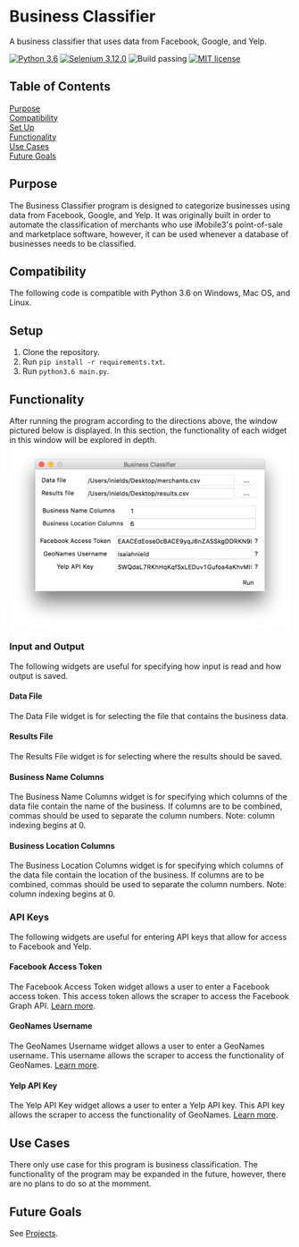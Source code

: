 # Business Classifier

A business classifier that uses data from Facebook, Google, and Yelp.

[![Python 3.6](https://img.shields.io/badge/python-3.6-blue.svg)](https://www.python.org/)
[![Selenium 3.12.0](https://img.shields.io/badge/selenium-3.12.0-yellow.svg)](https://www.seleniumhq.org/)
![Build passing](https://img.shields.io/badge/build-passing-brightgreen.svg)
[![MIT license](https://img.shields.io/badge/license-MIT-blue.svg)](https://github.com/isaiahnields/SearchQueue/blob/master/LICENSE)

## Table of Contents

[Purpose](#purpose)<br />
[Compatibility](#compatibility)<br />
[Set Up](#set-up)<br />
[Functionality](#functionality)<br />
[Use Cases](#use-cases)<br />
[Future Goals](#future-goals)<br />

## Purpose

The Business Classifier program is designed to categorize businesses using data from Facebook, Google, and Yelp. It was originally built in order to automate the classification of merchants who use iMobile3's point-of-sale and marketplace software, however, it can be used whenever a database of businesses needs to be classified.

## Compatibility

The following code is compatible with Python 3.6 on Windows, Mac OS, and Linux.

## Setup

1. Clone the repository.
2. Run ```pip install -r requirements.txt```.
3. Run ```python3.6 main.py```.

## Functionality

After running the program according to the directions above, the window pictured below is displayed. In this section, the functionality of each widget in this window will be explored in depth.
<img src="https://github.com/isaiahnields/BusinessClassifier/blob/master/screenshots/filled-gui.png" align="middle" width="600">

### Input and Output

The following widgets are useful for specifying how input is read and how output is saved.

#### Data File

The Data File widget is for selecting the file that contains the business data.

#### Results File

The Results File widget is for selecting where the results should be saved.

#### Business Name Columns

The Business Name Columns widget is for specifying which columns of the data file contain the name of the business. If columns are to be combined, commas should be used to separate the column numbers. Note: column indexing begins at 0.

#### Business Location Columns

The Business Location Columns widget is for specifying which columns of the data file contain the location of the business. If columns are to be combined, commas should be used to separate the column numbers. Note: column indexing begins at 0.

### API Keys

The following widgets are useful for entering API keys that allow for access to Facebook and Yelp.

#### Facebook Access Token

The Facebook Access Token widget allows a user to enter a Facebook access token. This access token allows the scraper to access the Facebook Graph API. [Learn more](https://developers.facebook.com/docs/facebook-login/access-tokens).

#### GeoNames Username

The GeoNames Username widget allows a user to enter a GeoNames username. This username allows the scraper to access the functionality of GeoNames. [Learn more](https://www.yelp.com/developers/documentation/v3/authentication).

#### Yelp API Key

The Yelp API Key widget allows a user to enter a Yelp API key. This API key allows the scraper to access the functionality of GeoNames. [Learn more](http://www.geonames.org/login).

## Use Cases

There only use case for this program is business classification. The functionality of the program may be expanded in the future, however, there are no plans to do so at the momment.

## Future Goals

See [Projects](https://github.com/isaiahnields/BusinessClassifier/projects).
